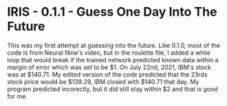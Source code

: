 # IRIS - 0.1.1 - Guess One Day Into The Future

This was my first attempt at guessing into the future. Like 0.1.0, most of the code is from Neural Nine's video, but in the roulette file, I added a while loop that would break if the trained network predicted known data within a margin of error which was set to be $1. On July 22nd, 2021, IBM's stock was at $140.71. My edited version of the code predicted that the 23rds stock price would be $139.29, IBM closed with $140.71 that day. My program predicted incorectly, but it did still stay within $2 and that is good for me.
